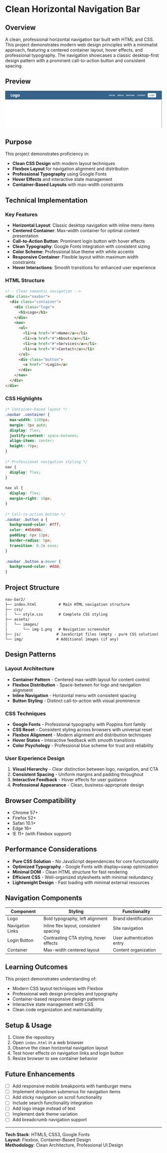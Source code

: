 # Clean Horizontal Navigation Bar

## Overview

A clean, professional horizontal navigation bar built with HTML and CSS. This project demonstrates modern web design principles with a minimalist approach, featuring a centered container layout, hover effects, and professional typography. The navigation showcases a classic desktop-first design pattern with a prominent call-to-action button and consistent spacing.

## Preview

![Navigation Bar](assets/images/img-1.png)

## Purpose

This project demonstrates proficiency in:
- **Clean CSS Design** with modern layout techniques
- **Flexbox Layout** for navigation alignment and distribution
- **Professional Typography** using Google Fonts
- **Hover Effects** and interactive state management
- **Container-Based Layouts** with max-width constraints

## Technical Implementation

### Key Features

- **Horizontal Layout**: Classic desktop navigation with inline menu items
- **Centered Container**: Max-width container for optimal content presentation
- **Call-to-Action Button**: Prominent login button with hover effects
- **Clean Typography**: Google Fonts integration with consistent sizing
- **Color Scheme**: Professional blue theme with white accents
- **Responsive Container**: Flexible layout within maximum width constraints
- **Hover Interactions**: Smooth transitions for enhanced user experience

### HTML Structure

```html
<!-- Clean semantic navigation -->
<div class="navbar">
  <div class="container">
    <div class="logo">
      <h1>Logo</h1>
    </div>
    <nav>
      <ul>
        <li><a href="#">Home</a></li>
        <li><a href="#">About</a></li>
        <li><a href="#">Services</a></li>
        <li><a href="#">Contact</a></li>
      </ul>
      <div class="button">
        <a href="">Login</a>
      </div>
    </nav>
  </div>
</div>
```

### CSS Highlights

```css
/* Container-based layout */
.navbar .container {
  max-width: 1200px;
  margin: 0px auto;
  display: flex;
  justify-content: space-between;
  align-items: center;
  height: 70px;
}

/* Professional navigation styling */
nav {
  display: flex;
}

nav ul {
  display: flex;
  margin-right: 10px;
}

/* Call-to-action button */
.navbar .button a {
  background-color: #fff;
  color: #456d96;
  padding: 6px 12px;
  border-radius: 5px;
  transition: 0.2s ease;
}

.navbar .button a:hover {
  background-color: #ddd;
}
```

## Project Structure

```
nav-bar2/
├── index.html          # Main HTML navigation structure
├── css/
│   └── style.css       # Complete CSS styling
├── assets/
│   └── images/
│       └── img-1.png   # Navigation screenshot
├── js/                # JavaScript files (empty - pure CSS solution)
└── img/               # Additional images (if any)
```

## Design Patterns

### Layout Architecture
- **Container Pattern** - Centered max-width layout for content control
- **Flexbox Distribution** - Space-between for logo and navigation alignment
- **Inline Navigation** - Horizontal menu with consistent spacing
- **Button Styling** - Distinct call-to-action with visual prominence

### CSS Techniques
- **Google Fonts** - Professional typography with Poppins font family
- **CSS Reset** - Consistent styling across browsers with universal reset
- **Flexbox Alignment** - Modern alignment and distribution techniques
- **Hover States** - Interactive feedback with smooth transitions
- **Color Psychology** - Professional blue scheme for trust and reliability

### User Experience Design
1. **Visual Hierarchy** - Clear distinction between logo, navigation, and CTA
2. **Consistent Spacing** - Uniform margins and padding throughout
3. **Interactive Feedback** - Hover effects for user guidance
4. **Professional Appearance** - Clean, business-appropriate design

## Browser Compatibility

- Chrome 57+
- Firefox 52+
- Safari 10.1+
- Edge 16+
- IE 11+ (with Flexbox support)

## Performance Considerations

- **Pure CSS Solution** - No JavaScript dependencies for core functionality
- **Optimized Typography** - Google Fonts with display=swap optimization
- **Minimal DOM** - Clean HTML structure for fast rendering
- **Efficient CSS** - Well-organized stylesheets with minimal redundancy
- **Lightweight Design** - Fast loading with minimal external resources

## Navigation Components

| Component | Styling | Functionality |
|-----------|---------|---------------|
| Logo | Bold typography, left alignment | Brand identification |
| Navigation Links | Inline flex layout, consistent spacing | Site navigation |
| Login Button | Contrasting CTA styling, hover effects | User authentication entry |
| Container | Max-width centered layout | Content organization |

## Learning Outcomes

This project demonstrates understanding of:
- Modern CSS layout techniques with Flexbox
- Professional web design principles and typography
- Container-based responsive design patterns
- Interactive state management with CSS
- Clean code organization and maintainability

## Setup & Usage

1. Clone the repository
2. Open `index.html` in a web browser
3. Observe the clean horizontal navigation layout
4. Test hover effects on navigation links and login button
5. Resize browser to see container behavior

## Future Enhancements

- [ ] Add responsive mobile breakpoints with hamburger menu
- [ ] Implement dropdown submenus for navigation items
- [ ] Add sticky navigation on scroll functionality
- [ ] Include search functionality integration
- [ ] Add logo image instead of text
- [ ] Implement dark theme variation
- [ ] Add breadcrumb navigation support

---

**Tech Stack**: HTML5, CSS3, Google Fonts  
**Layout**: Flexbox, Container-Based Design  
**Methodology**: Clean Architecture, Professional UI Design
